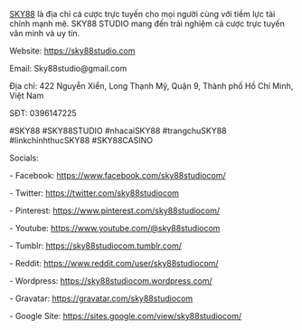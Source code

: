 <p><a href="https://sky88studio.com">SKY88</a> là địa chỉ cá cược trực tuyến cho mọi người cùng với tiềm lực tài chính mạnh mẽ. SKY88 STUDIO mang đến trải nghiệm cá cược trực tuyến văn minh và uy tín.<p>
<p>Website: <a href="https://sky88studio.com">https://sky88studio.com</a><p>
<p>Email: Sky88studio@gmail.com<p>
<p>Địa chỉ: 422 Nguyễn Xiển, Long Thạnh Mỹ, Quận 9, Thành phố Hồ Chí Minh, Việt Nam<p>
<p>SĐT: 0396147225<p>
<p>#SKY88 #SKY88STUDIO #nhacaiSKY88 #trangchuSKY88 #linkchinhthucSKY88 #SKY88CASINO<p>
<p>Socials:<p>
<p>- Facebook: <a href="https://www.facebook.com/sky88studiocom/">https://www.facebook.com/sky88studiocom/</a><p>
<p>- Twitter: <a href="https://twitter.com/sky88studiocom">https://twitter.com/sky88studiocom</a><p>
<p>- Pinterest: <a href="https://www.pinterest.com/sky88studiocom/">https://www.pinterest.com/sky88studiocom/</a><p>
<p>- Youtube: <a href="https://www.youtube.com/@sky88studiocom">https://www.youtube.com/@sky88studiocom</a><p>
<p>- Tumblr: <a href="https://sky88studiocom.tumblr.com/">https://sky88studiocom.tumblr.com/</a><p>
<p>- Reddit: <a href="https://www.reddit.com/user/sky88studiocom/">https://www.reddit.com/user/sky88studiocom/</a><p>
<p>- Wordpress: <a href="https://sky88studiocom.wordpress.com/">https://sky88studiocom.wordpress.com/</a><p>
<p>- Gravatar: <a href="https://gravatar.com/sky88studiocom">https://gravatar.com/sky88studiocom</a><p>
<p>- Google Site: <a href="https://sites.google.com/view/sky88studiocom/">https://sites.google.com/view/sky88studiocom/</a><p>
